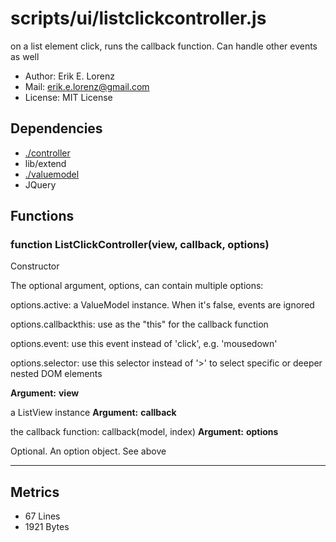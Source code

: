 # scripts/ui/listclickcontroller.js


on a list element click, runs the callback function. Can handle other events
as well

* Author: Erik E. Lorenz 
* Mail: <erik.e.lorenz@gmail.com>
* License: MIT License


## Dependencies

* <a href="./controller.html">./controller</a>
* lib/extend
* <a href="./valuemodel.html">./valuemodel</a>
* JQuery


## Functions

###   function ListClickController(view, callback, options)
Constructor

The optional argument, options, can contain multiple options:


options.active: a ValueModel instance. When it's false, events are ignored

options.callbackthis: use as the "this" for the callback function

options.event: use this event instead of 'click', e.g. 'mousedown'

options.selector: use this selector instead of '>' to select specific or
deeper nested DOM elements


**Argument:** **view**

a ListView instance
**Argument:** **callback**

the callback function: callback(model, index)
**Argument:** **options**

Optional. An option object. See above

---

## Metrics

* 67 Lines
* 1921 Bytes

